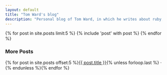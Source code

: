 ```yaml
---
layout: default
title: "Tom Ward's blog"
description: "Personal blog of Tom Ward, in which he writes about ruby, rails and web development, as well as other random ephemera"
---
```

{% for post in site.posts limit:5 %}
{% include 'post' with post %}
{% endfor %}
<div class="related">
<h3>More Posts</h3>
<p>{% for post in site.posts offset:5 %}<a href="{{ post.url }}">{{ post.title }}</a>{% unless forloop.last %} &middot; {% endunless %}{% endfor %}</p>
</div>